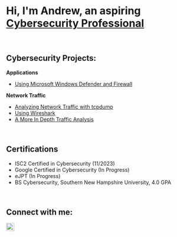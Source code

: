 # Hi, I'm Andrew, an aspiring [Cybersecurity Professional](https://www.linkedin.com/in/andrew-melson-6b52673a/)
<br>

## Cybersecurity Projects:

**Applications**  

- [Using Microsoft Windows Defender and Firewall](https://github.com/anmelson/WindowsDefenderandFirewall)  

**Network Traffic**
- [Analyzing Network Traffic with tcpdump](https://github.com/anmelson/tcpdumpTrafficAnalysis)
- [Using Wireshark](https://github.com/anmelson/UsingWireshark)
- [A More In Depth Traffic Analysis](https://github.com/anmelson/HTBNetworkAnalysis)  

<br>

## Certifications

- ISC2 Certified in Cybersecurity (11/2023)
- Google Certified in Cybersecurity (In Progress)
- eJPT (In Progress)
- BS Cybersecurity, Southern New Hampshire University, 4.0 GPA
<br>

## Connect with me:

<a href="https://www.linkedin.com/in/andrew-melson-6b52673a/">
    <img src="https://cdn.jsdelivr.net/npm/simple-icons@v3/icons/linkedin.svg" width="22" height="22" alt="AndrewMelson | LinkedIn">
</a>
